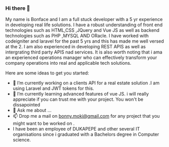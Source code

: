 ### Hi there 👋


My name is Bonface and I am a full stuck developer with a 5 yr experience in developing real life solutions. I have a robust understanding of front end technologies such as HTML,CSS ,JQuery and Vue JS as well as backend technologies such as PHP ,MYSQL AND ORacle. I have worked with codeigniter and laravel for the past 5 yrs and this has made me well versed at the 2. I am also experienced in developing REST APIS as well as intergrating third party APIS nad services.
It is also worth noting that i ama an experienced operations manager who can effectively transform your company operations into real and applicable tech solutions. 

Here are some ideas to get you started:

- 🔭 I’m currently working on a clients API for a real estate solution .I am using Laravel and JWT tokens for this.
- 🌱 I’m currently learning advanced features of vue JS. i will really appreciate if you can trust me with your project. You won't be dissapointed
- 💬 Ask me about ...
- 📫 Drop me a mail on bonny.moki@gmail.com for any project that you might want to be worked on .
- I have been an employee of DUKAPEPE and other several IT organisations since i graduated with a Bachelors degree in Computer science.
